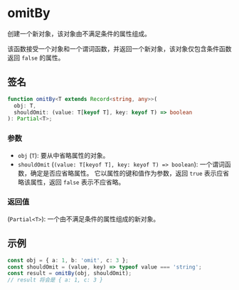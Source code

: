 # omitBy

创建一个新对象，该对象由不满足条件的属性组成。

该函数接受一个对象和一个谓词函数，并返回一个新对象，该对象仅包含条件函数返回 `false` 的属性。

## 签名

```typescript
function omitBy<T extends Record<string, any>>(
  obj: T,
  shouldOmit: (value: T[keyof T], key: keyof T) => boolean
): Partial<T>;
```

### 参数

- `obj` (`T`): 要从中省略属性的对象。
- `shouldOmit` (`(value: T[keyof T], key: keyof T) => boolean`): 一个谓词函数，确定是否应省略属性。
  它以属性的键和值作为参数，返回 `true` 表示应省略该属性，返回 `false` 表示不应省略。

### 返回值

(`Partial<T>`): 一个由不满足条件的属性组成的新对象。

## 示例

```typescript
const obj = { a: 1, b: 'omit', c: 3 };
const shouldOmit = (value, key) => typeof value === 'string';
const result = omitBy(obj, shouldOmit);
// result 将会是 { a: 1, c: 3 }
```
